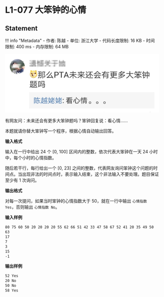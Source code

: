 
# L1-077 大笨钟的心情

## Statement

!!! info "Metadata"
    - 作者: 陈越
    - 单位: 浙江大学
    - 代码长度限制: 16 KB
    - 时间限制: 400 ms
    - 内存限制: 64 MB


![心情.jpg](./statement-assets/8c3b8713-1703-4e56-addb-492f738c3a7c.jpg)


有网友问：未来还会有更多大笨钟题吗？笨钟回复说：看心情……

本题就请你替大笨钟写一个程序，根据心情自动输出回答。

**输入格式**

输入在一行中给出 24 个 [0, 100] 区间内的整数，依次代表大笨钟在一天 24 小时中，每个小时的心情指数。

随后若干行，每行给出一个 [0, 23] 之间的整数，代表网友询问笨钟这个问题的时间点。当出现非法的时间点时，表示输入结束，这个非法输入不要处理。题目保证至少有 1 次询问。

**输出格式**

对每一次提问，如果当时笨钟的心情指数大于 50，就在一行中输出 `心情指数 Yes`，否则输出 `心情指数 No`。

**输入样例**
```plaintext
80 75 60 50 20 20 20 20 55 62 66 51 42 33 47 58 67 52 41 20 35 49 50 63
17
7
3
15
-1
```

**输出样例**
```plaintext
52 Yes
20 No
50 No
58 Yes
```

